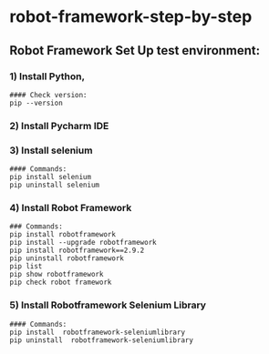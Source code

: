 # robot-framework-step-by-step

## Robot Framework Set Up test environment:

### 1) Install Python, 
	#### Check version: 
	pip --version
### 2) Install Pycharm IDE
### 3) Install selenium
   	#### Commands: 
	pip install selenium 
	pip uninstall selenium
### 4) Install Robot Framework
	### Commands: 	
	pip install robotframework
	pip install --upgrade robotframework
	pip install robotframework==2.9.2
	pip uninstall robotframework
	pip list
	pip show robotframework
	pip check robot framework

### 5) Install Robotframework Selenium Library

   	#### Commands:
	pip install  robotframework-seleniumlibrary
	pip uninstall  robotframework-seleniumlibrary
